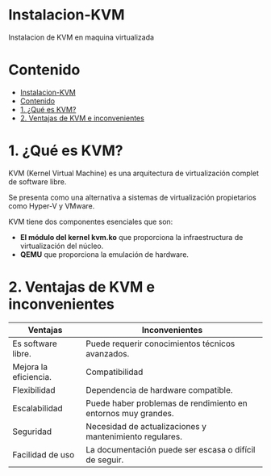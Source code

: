 # Instalacion-KVM
Instalacion de KVM en maquina virtualizada 


# Contenido
- [Instalacion-KVM](#instalacion-kvm)
- [Contenido](#contenido)
- [1. ¿Qué es KVM?](#1-qué-es-kvm)
- [2. Ventajas de KVM e inconvenientes](#2-ventajas-de-kvm-e-inconvenientes)

# 1. ¿Qué es KVM?

KVM (Kernel Virtual Machine) es una arquitectura de virtualización complet de software libre.

Se presenta como una alternativa a sistemas de virtualización propietarios como Hyper-V y VMware. 

KVM tiene dos componentes esenciales que son:
- **El módulo del kernel kvm.ko** que proporciona la infraestructura de virtualización del núcleo.
- **QEMU** que proporciona la emulación de hardware.

# 2. Ventajas de KVM e inconvenientes

| **Ventajas**                   | **Inconvenientes**              |
|--------------------------------|---------------------------------|
| Es software libre.             | Puede requerir conocimientos técnicos avanzados. |
| Mejora la eficiencia.          | Compatibilidad|
| Flexibilidad                   | Dependencia de hardware compatible. |
| Escalabilidad                  | Puede haber problemas de rendimiento en entornos muy grandes. |
| Seguridad                      | Necesidad de actualizaciones y mantenimiento regulares. |
| Facilidad de uso               | La documentación puede ser escasa o difícil de seguir. |


